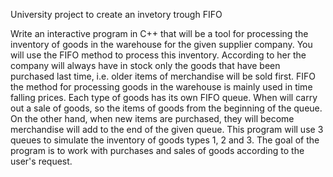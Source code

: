 University project to create an invetory trough FIFO 

Write an interactive program in C++ that will be a tool
for processing the inventory of goods in the warehouse for the given supplier company.
You will use the FIFO method to process this inventory. According to her
the company will always have in stock only the goods that have been purchased
last time, i.e. older items of merchandise will be sold first. FIFO
the method for processing goods in the warehouse is mainly used in time
falling prices. Each type of goods has its own FIFO queue. When
will carry out a sale of goods, so the items of goods from
the beginning of the queue. On the other hand, when new items are purchased, they will become merchandise
will add to the end of the given queue.
This program will use 3 queues to simulate the inventory of goods
types 1, 2 and 3. The goal of the program is to work with purchases and sales of goods
according to the user's request.
